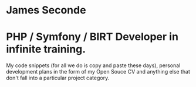 # James Seconde
# PHP / Symfony / BIRT Developer in infinite training.

My code snippets (for all we do is copy and paste these days), personal development plans in the form of my Open Souce CV and anything else that don't fall into a particular project category.
